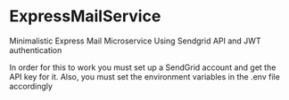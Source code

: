 # ExpressMailService
Minimalistic Express Mail Microservice Using Sendgrid API and JWT authentication

In order for this to work you must set up a SendGrid account and get the API key for it.
Also, you must set the environment variables in the .env file accordingly
